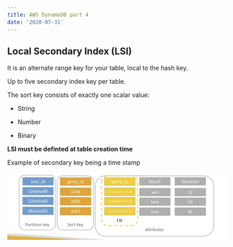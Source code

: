 ```yaml
---
title: AWS DynamoDB part 4
date: '2020-07-31'
---
```


## Local Secondary Index (LSI)

It is an alternate range key for your table, local to the hash key.

Up to five secondary index key per table.

The sort key consists of exactly one scalar value:

- String

- Number

- Binary

**LSI must be definted at table creation time**

Example of secondary key being a time stamp

![example](./lsiExample.jpg)
